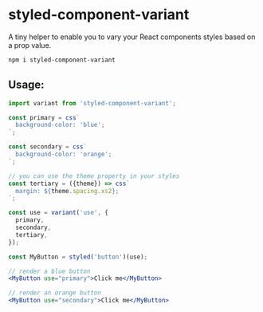 # styled-component-variant

A tiny helper to enable you to vary your React components styles based on a prop value.

```sh
npm i styled-component-variant
```

## Usage:

```jsx
import variant from 'styled-component-variant';

const primary = css`
  background-color: 'blue';
`;

const secondary = css`
  background-color: 'orange';
`;

// you can use the theme property in your styles
const tertiary = ({theme}) => css`
  margin: ${theme.spacing.xs2};
`;

const use = variant('use', {
  primary,
  secondary,
  tertiary,
});

const MyButton = styled('button')(use);

// render a blue button
<MyButton use="primary">Click me</MyButton>

// render an orange button
<MyButton use="secondary">Click me</MyButton>

```

